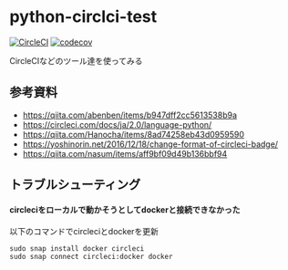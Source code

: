 # python-circlci-test 
[![CircleCI](https://circleci.com/gh/scnsh/python-circlci-test.svg?style=shield&circle-token=5f3c6f98ee6478f3bee5b2b186500233150074ed)](https://circleci.com/gh/scnsh/python-circlci-test)
[![codecov](https://codecov.io/gh/scnsh/python-circlci-test/branch/master/graph/badge.svg)](https://codecov.io/gh/scnsh/python-circlci-test)


CircleCIなどのツール達を使ってみる

## 参考資料
- https://qiita.com/abenben/items/b947dff2cc5613538b9a
- https://circleci.com/docs/ja/2.0/language-python/
- https://qiita.com/Hanocha/items/8ad74258eb43d0959590
- https://yoshinorin.net/2016/12/18/change-format-of-circleci-badge/
- https://qiita.com/nasum/items/aff9bf09d49b136bbf94

## トラブルシューティング

#### circleciをローカルで動かそうとしてdockerと接続できなかった

以下のコマンドでcircleciとdockerを更新
```
sudo snap install docker circleci
sudo snap connect circleci:docker docker
```

